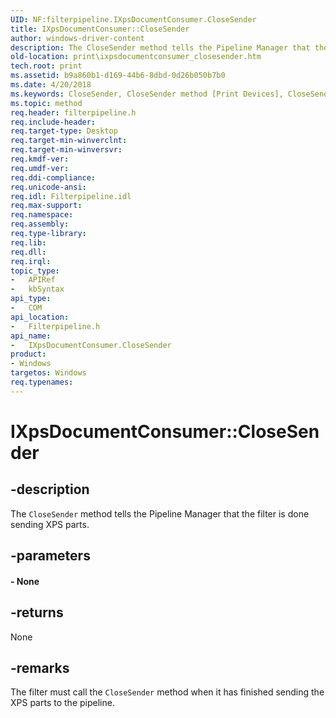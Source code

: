 ```yaml
---
UID: NF:filterpipeline.IXpsDocumentConsumer.CloseSender
title: IXpsDocumentConsumer::CloseSender
author: windows-driver-content
description: The CloseSender method tells the Pipeline Manager that the filter is done sending XPS parts.
old-location: print\ixpsdocumentconsumer_closesender.htm
tech.root: print
ms.assetid: b9a860b1-d169-44b6-8dbd-0d26b050b7b0
ms.date: 4/20/2018
ms.keywords: CloseSender, CloseSender method [Print Devices], CloseSender method [Print Devices],IXpsDocumentConsumer interface, IXpsDocumentConsumer interface [Print Devices],CloseSender method, IXpsDocumentConsumer.CloseSender, IXpsDocumentConsumer::CloseSender, filterpipeline/IXpsDocumentConsumer::CloseSender, filterpipeline_64223953-a027-45c8-b296-a07ef3340a41.xml, print.ixpsdocumentconsumer_closesender
ms.topic: method
req.header: filterpipeline.h
req.include-header: 
req.target-type: Desktop
req.target-min-winverclnt: 
req.target-min-winversvr: 
req.kmdf-ver: 
req.umdf-ver: 
req.ddi-compliance: 
req.unicode-ansi: 
req.idl: Filterpipeline.idl
req.max-support: 
req.namespace: 
req.assembly: 
req.type-library: 
req.lib: 
req.dll: 
req.irql: 
topic_type:
-	APIRef
-	kbSyntax
api_type:
-	COM
api_location:
-	Filterpipeline.h
api_name:
-	IXpsDocumentConsumer.CloseSender
product:
- Windows
targetos: Windows
req.typenames: 
---
```


# IXpsDocumentConsumer::CloseSender


## -description


The <code>CloseSender</code> method tells the Pipeline Manager that the filter is done sending XPS parts.


## -parameters






#### - None


## -returns



None




## -remarks



The filter must call the <code>CloseSender</code> method when it has finished sending the XPS parts to the pipeline.



